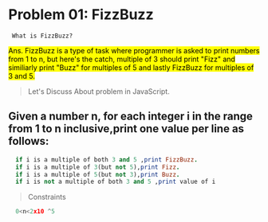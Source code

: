 # <h1> Problem 01: FizzBuzz</h1>

 <code> What is FizzBuzz?
 </code>

<mark> 
   Ans. FizzBuzz is a type of task where programmer is asked to print numbers from 1 to n, but here's the catch, multiple of 3 should print "Fizz" and similiarly print "Buzz" for multiples of 5 and  lastly FizzBuzz for multiples of 3 and 5.
</mark>

>Let's Discuss About problem in JavaScript.

## Given a number n, for each integer i in the range from 1 to n inclusive,print one value per line as follows: 

```Ruby
  if i is a multiple of both 3 and 5 ,print FizzBuzz.
  if i is a multiple of 3(but not 5),print Fizz.
  if i is a multiple of 5(but not 3),print Buzz.
  if i is not a multiple of both 3 and 5 ,print value of i
```

>Constraints

```js
  0<n<2x10 ^5
```